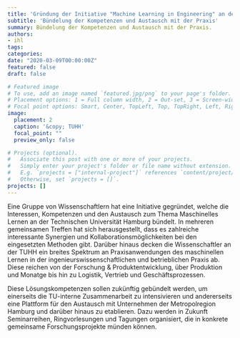 ```yaml
---
title: 'Gründung der Initiative "Machine Learning in Engineering" an der TUHH'
subtitle: 'Bündelung der Kompetenzen und Austausch mit der Praxis'
summary: Bündelung der Kompetenzen und Austausch mit der Praxis.
authors:
- ihl
tags:
categories:
date: "2020-03-09T00:00:00Z"
featured: false
draft: false

# Featured image
# To use, add an image named `featured.jpg/png` to your page's folder.
# Placement options: 1 = Full column width, 2 = Out-set, 3 = Screen-width
# Focal point options: Smart, Center, TopLeft, Top, TopRight, Left, Right, BottomLeft, Bottom, BottomRight
image:
  placement: 2
  caption: '&copy; TUHH'
  focal_point: ""
  preview_only: false

# Projects (optional).
#   Associate this post with one or more of your projects.
#   Simply enter your project's folder or file name without extension.
#   E.g. `projects = ["internal-project"]` references `content/project/deep-learning/index.md`.
#   Otherwise, set `projects = []`.
projects: []
---
```


Eine Gruppe von Wissenschaftlern hat eine Initiative gegründet, welche die Interessen, Kompetenzen und den Austausch zum Thema Maschinelles Lernen an der Technischen Universität Hamburg bündelt. In mehreren gemeinsamen Treffen hat sich herausgestellt, dass es zahlreiche interessante Synergien und Kollaborationsmöglichkeiten bei den eingesetzten Methoden gibt. Darüber hinaus decken die Wissenschaftler an der TUHH ein breites Spektrum an Praxisanwendungen des maschinellen Lernen in der ingenieurswissenschaftlichen und betrieblichen Praxis ab. Diese reichen von der Forschung & Produktentwicklung, über Produktion und Monatge bis hin zu Logistik, Vertrieb und Geschäftsprozessen. 

Diese Lösungskompetenzen sollen zukünftig gebündelt werden, um einerseits die TU-interne Zusammenarbeit zu intensivieren und andererseits eine Plattform für den Austausch mit Unternehmen der Metropolregion Hamburg und darüber hinaus zu etablieren. Dazu werden in Zukunft Seminarreihen, Ringvorlesungen und Tagungen organisiert, die in konkrete gemeinsame Forschungsprojekte münden können.

